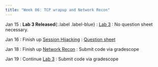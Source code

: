 ```yaml
---
title: "Week 06: TCP wrapup and Network Recon"
---
```


Jan 15
: **Lab 3 Released**{:.label .label-blue}
: [Lab 3]({{site.baseurl}}/docs/labs/lab3)
  : No question sheet necessary.

Jan 16
: Finish up [Session Hijacking]({{site.baseurl}}/docs/concepts/reverse_shell)
  : [Question sheet]({{site.baseurl}}/assets/concepts/revshell.pdf)

Jan 18
: Finish up [Network Recon]({{site.baseurl}}/docs/concepts/recon)
  : Submit code via gradescope

Jan 19
: Continue [Lab 3]({{site.baseurl}}/docs/labs/lab3)
  : Submit code via gradescope

